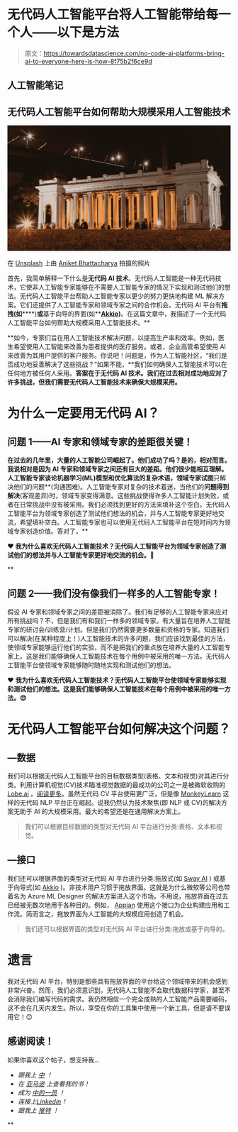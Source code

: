 # 无代码人工智能平台将人工智能带给每一个人——以下是方法

> 原文：<https://towardsdatascience.com/no-code-ai-platforms-bring-ai-to-everyone-here-is-how-8f75b2f6ce9d>

## 人工智能笔记

## 无代码人工智能平台如何帮助大规模采用人工智能技术

![](img/3e62178abefe567c3f7b58ee52eee73b.png)

在 [Unsplash](https://unsplash.com?utm_source=medium&utm_medium=referral) 上由 [Aniket Bhattacharya](https://unsplash.com/@aniket940518?utm_source=medium&utm_medium=referral) 拍摄的照片

首先，我简单解释一下什么是**无代码 AI 技术**。无代码人工智能是一种无代码技术，它使非人工智能专家能够在不需要人工智能专家的情况下实现和测试他们的想法。无代码人工智能平台帮助人工智能专家以更少的努力更快地构建 ML 解决方案。它们还提供了人工智能专家和领域专家之间的合作机会。无代码 AI 平台有**拖拽(如**[](https://sway-ai.com/)****)**或**基于向导的界面(如**[**Akkio**](https://www.akkio.com/)**)**。在这篇文章中，我描述了一个无代码人工智能平台如何帮助大规模采用人工智能技术。**

**如今，专家们旨在用人工智能技术解决问题，以提高生产率和效率。例如，医生希望使用人工智能来改善为患者提供的医疗服务。或者，企业高管希望使用 AI 来改善为其用户提供的客户服务。你说吧！问题是，作为人工智能社区，“我们是否成功地妥善解决了这些挑战？”如果不能，**我们如何确保人工智能技术可以在任何地方被任何人采用。**答案在于无代码 AI 技术。我们在过去相对成功地应对了许多挑战，但我们需要无代码人工智能技术来确保大规模采用。**

# **为什么一定要用无代码 AI？**

## **问题 1——AI 专家和领域专家的差距很关键！**

**在过去的几年里，大量的人工智能公司崛起了。他们成功了吗？是的，相对而言。我说相对是因为 AI 专家和领域专家之间还有巨大的差距。他们很少能相互理解。人工智能专家谈论机器学习(ML)模型和优化算法的复杂术语，领域专家试图**只解决他们的问题**(沟通困难)。人工智能专家对复杂的技术着迷，当他们的**问题得到解决**(客观差异)时，领域专家变得满意。这些挑战使得许多人工智能计划失败，或者在日常挑战中没有被采用。我们必须找到更好的方法来填补这个空白。无代码人工智能平台为领域专家创造了测试他们想法的机会，并与人工智能专家更好地交流，希望填补空白。人工智能专家也可以使用无代码人工智能平台在短时间内为领域专家创造价值。答对了。**

**❤ **我为什么喜欢无代码人工智能技术？**无代码人工智能平台为领域专家创造了测试他们的想法并与人工智能专家更好地交流的机会。**💪****

**[](/build-an-ml-product-4-mistakes-to-avoid-bce30d98bd24)  

## 问题 2——我们没有像我们一样多的人工智能专家！

假设 AI 专家和领域专家之间的差距被消除了。我们有足够的人工智能专家来应对所有挑战吗？不，但是我们有和我们一样多的领域专家。有大量旨在培养人工智能专家的研讨会/训练营/计划。但是我们仍然需要更多数量和资格的专家。知道我们可以解决(在某种程度上！)人工智能技术的许多问题，我们应该找到最佳的方法，使领域专家能够运行他们的实验，而不是把我们的重点放在培养大量的人工智能专家上。这是我们能够确保人工智能技术在每个用例中被采用的唯一方法。无代码人工智能平台使领域专家能够随时随地实现和测试他们的想法。

❤ **我为什么喜欢无代码人工智能技术？无代码人工智能平台使领域专家能够实现和测试他们的想法。这是我们能够确保人工智能技术在每个用例中被采用的唯一方法。😊**

# 无代码人工智能平台如何解决这个问题？

## —数据

我们可以根据无代码人工智能平台的目标数据类型(表格、文本和视觉)对其进行分类。利用计算机视觉(CV)技术瞄准视觉数据的最成功的公司之一是被微软收购的 [Lobe.ai](https://www.lobe.ai/) 。[阅读更多](https://techcrunch.com/2018/09/13/microsoft-acquires-lobe-a-drag-and-drop-ai-tool/)。虽然无代码 CV 平台使用更广泛，但是像 [MonkeyLearn](https://monkeylearn.com/) 这样的无代码 NLP 平台正在崛起。说我仍然认为技术聚焦(即 NLP 或 CV)的解决方案无助于 AI 的大规模采用。最大的希望还是在通用解决方案上。

> 我们可以根据目标数据的类型对无代码 AI 平台进行分类:表格、文本和视觉。

[](/how-to-create-a-perfect-data-strategy-7e8fd9bbfad0)  

## —接口

我们还可以根据界面的类型对无代码 AI 平台进行分类:拖放式(如 [Sway AI](https://sway-ai.com/) ) 或基于向导式(如 [Akkio](https://www.akkio.com/) )。非技术用户习惯于拖放界面。这就是为什么微软等公司也带着名为 Azure ML Designer 的解决方案进入这个市场。不用说，拖放界面在过去已经被无数次地用于各种目的。例如， [Appian](https://appian.com/) 使用这个接口为企业构建应用和工作流。简而言之，拖放界面为人工智能的大规模应用创造了机会。

> 我们还可以根据界面的类型对无代码 AI 平台进行分类:拖放或基于向导的。

# 遗言

我对无代码 AI 平台，特别是那些具有拖放界面的平台给这个领域带来的机会感到非常兴奋。然而，我们必须意识到，无代码人工智能不会取代数据科学家，甚至不会消除我们编写代码的需求。我仍然相信一个完全成熟的人工智能产品需要编码，这不会在几天内发生。所以，享受在你的工具集中使用一个新工具，但是请不要误用它！😊

## 感谢阅读！

如果你喜欢这个帖子，想支持我…

*   *跟我上* [*中*](https://medium.com/@pedram-ataee) *！*
*   *在* [*亚马逊*](https://www.amazon.com/Pedram-Ataee/e/B08D6J3WNW) *上查看我的书！*
*   *成为* [*中的一员*](https://pedram-ataee.medium.com/membership) *！*
*   *连接上*[*Linkedin*](https://www.linkedin.com/in/pedrama/)*！*
*   *跟我上* [*推特*](https://twitter.com/pedram_ataee) *！*

[](https://pedram-ataee.medium.com/membership) **